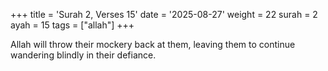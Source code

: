 +++
title = 'Surah 2, Verses 15'
date = '2025-08-27'
weight = 22
surah = 2
ayah = 15
tags = ["allah"]
+++

Allah will throw their mockery back at them, leaving them to continue wandering blindly in their defiance.